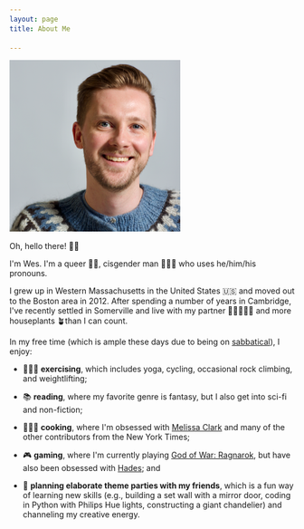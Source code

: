 ```yaml
---
layout: page
title: About Me

---
```


<img src="/assets/img/headshot_sweater.png" width="60%" class="center" alt="A white man with short hair that is parted on the side and a short beard. He has a blue icelandic sweater and a nose stud. He's smiling at the camera.">

Oh, hello there! 👋🏻

I'm Wes. I'm a queer 🏳️‍🌈, cisgender man 🧔🏼‍♂️  who uses he/him/his pronouns.

I grew up in Western Massachusetts in the United States 🇺🇸 and moved out to the Boston area in 2012. After spending a number of years in Cambridge, I've recently settled in Somerville and live with my partner 👨🏻‍🤝‍👨🏼 and more houseplants 🪴than I can count.

In my free time (which is ample these days due to being on [sabbatical](sabbatical)), I enjoy:

* 🧘🏼‍♂️ **exercising**, which includes yoga, cycling, occasional rock climbing, and weightlifting;

* 📚 **reading**, where my favorite genre is fantasy, but I also get into sci-fi and non-fiction;

* 👨🏼‍🍳 **cooking**, where I'm obsessed with [Melissa Clark](https://www.melissaclark.net) and many of the other contributors from the New York Times;

* 🎮 **gaming**, where I'm currently playing [God of War: Ragnarok](https://www.playstation.com/en-us/games/god-of-war-ragnarok/), but have also been obsessed with [Hades](https://www.supergiantgames.com/games/hades/); and

* 🎉 **planning elaborate theme parties with my friends**, which is a fun way of learning new skills (e.g., building a set wall with a mirror door, coding in Python with Philips Hue lights, constructing a giant chandelier) and channeling my creative energy.
